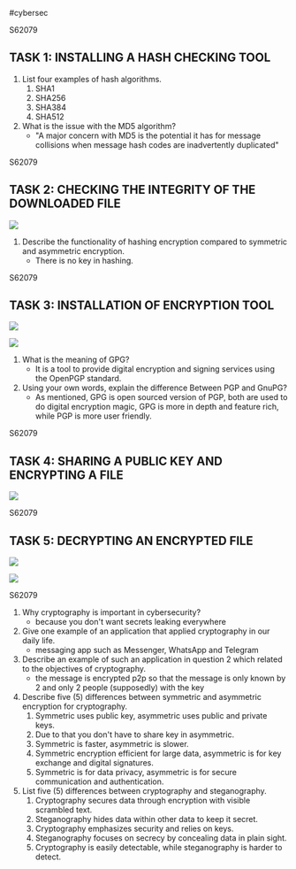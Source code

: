 #cybersec

<div style="page-break-before: always">S62079</div>

## TASK 1: INSTALLING A HASH CHECKING TOOL

1. List four examples of hash algorithms. 
	1. SHA1
	2. SHA256
	3. SHA384
	4. SHA512
2. What is the issue with the MD5 algorithm?
	- "A major concern with MD5 is the potential it has for message collisions when message hash codes are inadvertently duplicated"

<div style="page-break-before: always">S62079</div>

## TASK 2: CHECKING THE INTEGRITY OF THE DOWNLOADED FILE

![](20231108084322.png)

1. Describe the functionality of hashing encryption compared to symmetric and asymmetric encryption.
	- There is no key in hashing.

<div style="page-break-before: always">S62079</div>

## TASK 3: INSTALLATION OF ENCRYPTION TOOL

![](20231108084836.png)

![](20231108085047.png)

1. What is the meaning of GPG? 
	- It is a tool to provide digital encryption and signing services using the OpenPGP standard.
2. Using your own words, explain the difference Between PGP and GnuPG?
	- As mentioned, GPG is open sourced version of PGP, both are used to do digital encryption magic, GPG is more in depth and feature rich, while PGP is more user friendly. 

<div style="page-break-before: always">S62079</div>

## TASK 4: SHARING A PUBLIC KEY AND ENCRYPTING A FILE

![](20231108093051.png)

<div style="page-break-before: always">S62079</div>

## TASK 5: DECRYPTING AN ENCRYPTED FILE

![](20231108092727.png)

![](20231108093337.png)

<div style="page-break-before: always">S62079</div>

1. Why cryptography is important in cybersecurity? 
	- because you don't want secrets leaking everywhere
2. Give one example of an application that applied cryptography in our daily life. 
	- messaging app such as Messenger, WhatsApp and Telegram
3. Describe an example of such an application in question 2 which related to the objectives of cryptography. 
	- the message is encrypted p2p so that the message is only known by 2 and only 2 people (supposedly) with the key
4. Describe five (5) differences between symmetric and asymmetric encryption for cryptography. 
	1. Symmetric uses public key, asymmetric uses public and private keys.
	2. Due to that you don't have to share key in asymmetric. 
	3. Symmetric is faster, asymmetric is slower. 
	4. Symmetric encryption efficient for large data, asymmetric is for key exchange and digital signatures.
	5. Symmetric is for data privacy, asymmetric is for secure communication and authentication.
5. List five (5) differences between cryptography and steganography.
	1. Cryptography secures data through encryption with visible scrambled text.
	2. Steganography hides data within other data to keep it secret.
	3. Cryptography emphasizes security and relies on keys.
	4. Steganography focuses on secrecy by concealing data in plain sight.
	5. Cryptography is easily detectable, while steganography is harder to detect.